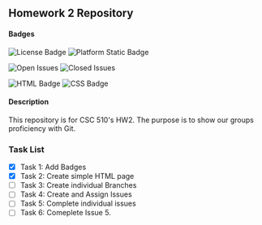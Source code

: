 ## Homework 2 Repository

#### Badges

![License Badge](https://img.shields.io/github/license/SE25GroupProject/git-homework2.svg)
![Platform Static Badge](https://img.shields.io/badge/Platform-Linux-purple)

![Open Issues](https://img.shields.io/github/issues/SE25GroupProject/git-homework2.svg)
![Closed Issues](https://img.shields.io/github/issues-closed/SE25GroupProject/git-homework2.svg)

![HTML Badge](https://img.shields.io/badge/HTML5-E34F26?style=for-the-badge&logo=html5&logoColor=white)
![CSS Badge](https://img.shields.io/badge/CSS-239120?&style=for-the-badge&logo=css3&logoColor=white)

#### Description

This repository is for CSC 510's HW2. The purpose is to show our groups proficiency with Git.

### Task List

- [x] Task 1: Add Badges
- [x] Task 2: Create simple HTML page
- [ ] Task 3: Create individual Branches
- [ ] Task 4: Create and Assign Issues
- [ ] Task 5: Complete individual issues
- [ ] Task 6: Comeplete Issue 5.
